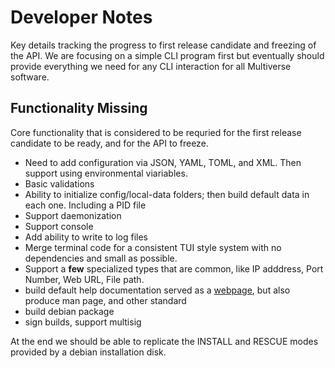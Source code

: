 # Developer Notes
Key details tracking the progress to first release candidate and freezing of the
API. We are focusing on a simple CLI program first but eventually should provide
everything we need for any CLI interaction for all Multiverse software. 




## Functionality Missing
Core functionality that is considered to be requried for the first release
candidate to be ready, and for the API to freeze. 

  * Need to add configuration via JSON, YAML, TOML, and XML. Then support using
    environmental viariables. 
  * Basic validations 
  * Ability to initialize config/local-data folders; then build default data in
    each one. Including a PID file 
  * Support daemonization
  * Support console 
  * Add ability to write to log files 
  * Merge terminal code for a consistent TUI style system with no dependencies
    and small as possible. 
  * Support a **few** specialized types that are common, like IP adddress, Port
    Number, Web URL, File path. 
  * build default help documentation served as a [webpage](https://github.com/mwitkow/go-flagz), but also produce man page, and other standard
  * build debian package
  * sign builds, support multisig

At the end we should be able to replicate the INSTALL and RESCUE modes provided
by a debian installation disk. 

